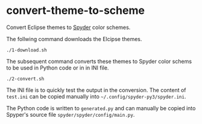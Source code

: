 # convert-theme-to-scheme

Convert Eclipse themes to [Spyder](https://github.com/spyder-ide/spyder/)
color schemes.

The follwing command downloads the Elcipse themes.

    ./1-download.sh

The subsequent command converts these themes to Spyder color schems to be
used in Python code or in in INI file.

    ./2-convert.sh

The INI file is to quickly test the output in the conversion. The content of
`test.ini` can be copied manually into `~/.config/spyder-py3/spyder.ini`.

The Python code is written to `generated.py` and can manually be copied into
Spyper's source file `spyder/spyder/config/main.py`.
